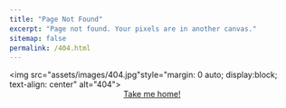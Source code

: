 ```yaml
---
title: "Page Not Found"
excerpt: "Page not found. Your pixels are in another canvas."
sitemap: false
permalink: /404.html
---
```


<img src="assets/images/404.jpg"style="margin: 0 auto; display:block; text-align: center" alt="404">
<br><a href="/" style="margin: 0 auto; display:block; text-align: center">Take me home!</a>
